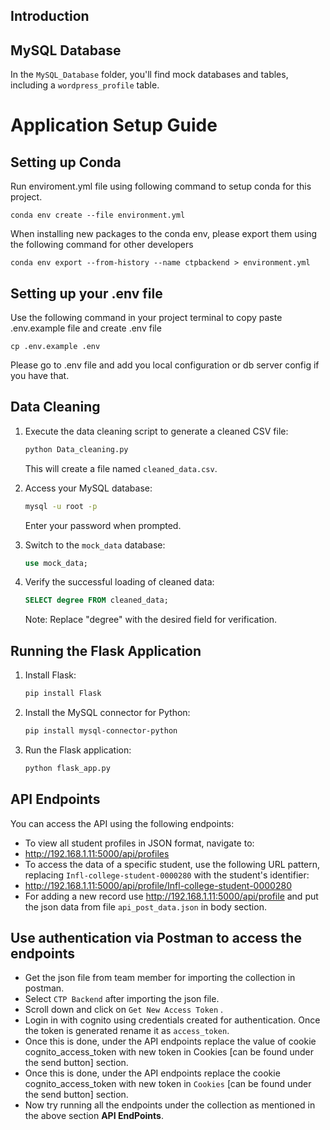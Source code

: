 ## Introduction

## MySQL Database

In the `MySQL_Database` folder, you'll find mock databases and tables, including a `wordpress_profile` table.

# Application Setup Guide

## Setting up Conda
Run enviroment.yml file using following command to setup conda for this project.
``` 
conda env create --file environment.yml
```

When installing new packages to the conda env, please export them using the following command for other developers
```
conda env export --from-history --name ctpbackend > environment.yml
```

## Setting up your .env file
Use the following command in your project terminal to copy paste .env.example file and create .env file
```
cp .env.example .env
```

Please go to .env file and add you local configuration or db server config if you have that.


## Data Cleaning

1. Execute the data cleaning script to generate a cleaned CSV file:

    ```bash
    python Data_cleaning.py
    ```

    This will create a file named `cleaned_data.csv`.

2. Access your MySQL database:

    ```bash
    mysql -u root -p
    ```

    Enter your password when prompted.

3. Switch to the `mock_data` database:

    ```sql
    use mock_data;
    ```

4. Verify the successful loading of cleaned data:

    ```sql
    SELECT degree FROM cleaned_data;
    ```

    Note: Replace "degree" with the desired field for verification.

## Running the Flask Application

1. Install Flask:

    ```bash
    pip install Flask
    ```

2. Install the MySQL connector for Python:

    ```bash
    pip install mysql-connector-python
    ```

3. Run the Flask application:

    ```bash
    python flask_app.py
    ```
    

## API Endpoints

You can access the API using the following endpoints:

- To view all student profiles in JSON format, navigate to:
- http://192.168.1.11:5000/api/profiles
- To access the data of a specific student, use the following URL pattern, replacing `Infl-college-student-0000280` with the student's identifier:
- http://192.168.1.11:5000/api/profile/Infl-college-student-0000280
- For adding a new record use http://192.168.1.11:5000/api/profile and put the json data from file `api_post_data.json` in body section.
  
## Use authentication via Postman to access the endpoints 
- Get the json file from team member for importing the collection in postman.
- Select `CTP Backend` after importing the json file. 
- Scroll down and click on `Get New Access Token` .
- Login in with cognito using credentials created for authentication. Once the token is generated rename it as `access_token`.
- Once this is done, under the API endpoints replace the value of cookie cognito_access_token with new token in Cookies [can be found under the send button] section.
- Once this is done, under the API endpoints replace the cookie cognito_access_token with new token in `Cookies` [can be found under the send button] section. 
- Now try running all the endpoints under the collection as mentioned in the above section <b>API EndPoints</b>. 
